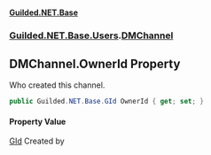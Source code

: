#### [Guilded.NET.Base](Guilded_NET_Base.md 'Guilded.NET.Base')
### [Guilded.NET.Base.Users](Guilded_NET_Base.md#Guilded_NET_Base_Users 'Guilded.NET.Base.Users').[DMChannel](DMChannel.md 'Guilded.NET.Base.Users.DMChannel')
## DMChannel.OwnerId Property
Who created this channel.  
```csharp
public Guilded.NET.Base.GId OwnerId { get; set; }
```
#### Property Value
[GId](GId.md 'Guilded.NET.Base.GId')
Created by
